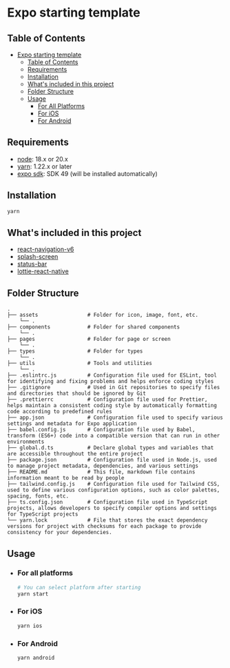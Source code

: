 # Expo starting template

## Table of Contents

- [Expo starting template](#expo-starting-template)
  - [Table of Contents](#table-of-contents)
  - [Requirements](#requirements)
  - [Installation](#installation)
  - [What's included in this project](#whats-included-in-this-project)
  - [Folder Structure](#folder-Structure)
  - [Usage](#usage)
    - [For All Platforms](#for-all-platforms)
    - [For iOS](#for-ios)
    - [For Android](#for-android)

## Requirements

- [node](https://nodejs.org/en/download): 18.x or 20.x
- [yarn](https://classic.yarnpkg.com/lang/en/docs/install/#mac-stable): 1.22.x or later
- [expo sdk](https://docs.expo.dev/get-started/installation/): SDK 49 (will be installed automatically)

## Installation

```bash
yarn
```

## What's included in this project

- [react-navigation-v6](https://reactnavigation.org/docs/navigating)
- [splash-screen](https://docs.expo.dev/versions/latest/sdk/splash-screen/)
- [status-bar](https://docs.expo.dev/versions/latest/sdk/status-bar/)
- [lottie-react-native](https://docs.expo.dev/versions/latest/sdk/lottie/)

## Folder Structure

```
.
├── assets                # Folder for icon, image, font, etc.
    └── .
├── components            # Folder for shared components
    └── .
├── pages                 # Folder for page or screen
    └── .
├── types                 # Folder for types
    └── .
├── utils                 # Tools and utilities
    └── .
├── .eslintrc.js          # Configuration file used for ESLint, tool for identifying and fixing problems and helps enforce coding styles
├── .gitignore            # Used in Git repositories to specify files and directories that should be ignored by Git
├── .prettierrc           # Configuration file used for Prettier, helps maintain a consistent coding style by automatically formatting code according to predefined rules
├── app.json              # Configuration file used to specify various settings and metadata for Expo application
├── babel.config.js       # Configuration file used by Babel, transform (ES6+) code into a compatible version that can run in other environments
├── global.d.ts           # Declare global types and variables that are accessible throughout the entire project
├── package.json          # Configuration file used in Node.js, used to manage project metadata, dependencies, and various settings
├── README.md             # This file, markdown file contains information meant to be read by people
├── tailwind.config.js    # Configuration file used for Tailwind CSS, used to define various configuration options, such as color palettes, spacing, fonts, etc.
├── ts.config.json        # Configuration file used in TypeScript projects, allows developers to specify compiler options and settings for TypeScript projects
└── yarn.lock             # File that stores the exact dependency versions for project with checksums for each package to provide consistency for your dependencies.
```

## Usage

- ### For all platforms

  ```bash
  # You can select platform after starting
  yarn start
  ```

- ### For iOS

  ```bash
  yarn ios
  ```

- ### For Android

  ```bash
  yarn android
  ```
